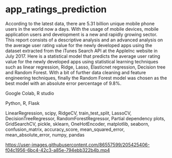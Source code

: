 # app_ratings_prediction

According to the latest data, there are 5.31 billion unique mobile phone users in the world now a days. With the usage of mobile devices, mobile application users and development is a new and rapidly growing sector. This report consists of a descriptive analysis and an advanced analysis on the average user rating value for the newly developed apps using the dataset extracted from the iTunes Search API at the AppleInc website in July 2017. Here is a statistical model that predicts the average user rating value for the newly developed apps using statistical learning techniques such as linear regression, Ridge, Lasso, Elasticnet regression, Decision tree and Random Forest. With a bit of further data cleaning and feature engineering techniques, finally the Random Forest model was chosen as the best model with an absolute error percentage of 9.8%. 

Google Colab, R studio

Python, R, Flask

LinearRegression, scipy, RidgeCV, train_test_split, LassoCV, DecisionTreeRegressor, RandomForestRegressor,  Partial dependency plots, GridSearchCV, pickle, sklearn, OneHotEncoder, matplotlib, seaborn, confusion_matrix, accuracy_score, mean_squared_error, mean_absolute_error, numpy, pandas



https://user-images.githubusercontent.com/86557599/205425406-f04c1956-6bc4-42c3-a85e-794ebb322b4b.mp4

